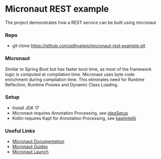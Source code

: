 # Micronaut REST example

[comment]: <> (I have been working at Chase for about two months in the Dynamo Cloud team)
[comment]: <> (I have used Micronaut for about a year in production and is being currently used in Dynamo Cloud team)
[comment]: <> (The example project has been written in kotlin  , but all the mironaut setup, configuration  and annotations are identical when using Java)
[comment]: <> (The feature of Mirconaut are to many to walk through in this presentation)
[comment]: <> (This presentation will focus a few features when building a rest micro-service )

The project demonstrates how a REST service can be built using micronaut

[comment]: <> (Invesigate how to reference classes from read me)

### Repo
- git clone https://github.com/adityajpm/micronaut-rest-example.git

### Micronaut
Similar to Spring Boot but has faster boot time, as most of the framework logic is computed at compilation time. Micronaut uses byte code enrichment during compilation time. This eliminates need for Runtime Reflection, Runtime Proxies and Dynamic Class Loading.


### Setup
- Install JDK 17
- Micronaut requires Annotation Processing, see [ideaSetup](https://docs.micronaut.io/latest/guide/#ideaSetup)
- Kotlin requires Kapt for Annotation Processing, see [kaptintellij](https://docs.micronaut.io/latest/guide/#kaptintellij)

### Useful Links
[comment]: <TODO> (Look up the correct documentation link)

- [Micronaut Documentation](https://docs.micronaut.io/latest/guide/)
- [Micronaut Guides](https://micronaut.io/guides/)
- [Micronaut Launch](https://micronaut.io/launch/)